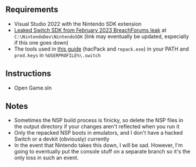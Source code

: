 ## Requirements
- Visual Studio 2022 with the Nintendo SDK extension
- [Leaked Switch SDK from February 2023 BreachForums leak](https://archive.org/details/nintendo-switch-sdk-2023) at `C:\NintendoDev\NintendoSDK` (link may eventually be updated, especially if this one goes down)
- The tools used in [this guide](https://gbatemp.net/threads/how-to-create-nintendo-switch-games-with-unity.625751/) (hacPack and `repack.exe`) in your PATH and `prod.keys` in `%USERPROFILE%\.switch`

## Instructions
- Open Game.sln

## Notes
- Sometimes the NSP build process is finicky, so delete the NSP files in the output directory if your changes aren't reflected when you run it
- Only the repacked NSP boots in emulators, and I don't have a hacked Switch or a devkit (obviously) currently
- In the event that Nintendo takes this down, I will be sad. However, I'm going to eventually put the console stuff on a separate branch so it's the only loss in such an event.
